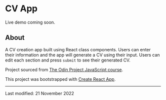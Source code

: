 # CV App

Live demo coming soon.

## About

A CV creation app built using React class components. Users can enter their information and the app will generate a CV using their input. Users can edit each section and press `submit` to see their generated CV.

Project sourced from [The Odin Project JavaScript course](https://www.theodinproject.com/lessons/node-path-javascript-cv-application).

This project was bootstrapped with [Create React App](https://github.com/facebook/create-react-app).

---

Last modified: 21 November 2022

